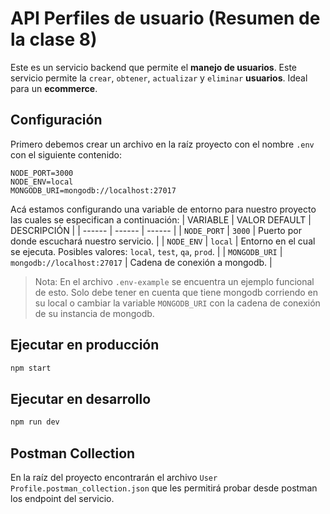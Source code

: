 # API Perfiles de usuario (Resumen de la clase 8)
Este es un servicio backend que permite el **manejo de usuarios**. Este servicio permite la `crear`, `obtener`, `actualizar` y `eliminar` **usuarios**. Ideal para un **ecommerce**.

## Configuración
Primero debemos crear un archivo en la raíz proyecto con el nombre `.env` con el siguiente contenido:
```
NODE_PORT=3000
NODE_ENV=local
MONGODB_URI=mongodb://localhost:27017
```
Acá estamos configurando una variable de entorno para nuestro proyecto las cuales se especifican a continuación:
| VARIABLE | VALOR DEFAULT | DESCRIPCIÓN |
| ------ | ------ | ------ |
| `NODE_PORT` | `3000` | Puerto por donde escuchará nuestro servicio. |
| `NODE_ENV` | `local` | Entorno en el cual se ejecuta. Posibles valores: `local`, `test`, `qa`, `prod`. |
| `MONGODB_URI` | `mongodb://localhost:27017` | Cadena de conexión a mongodb. |

> Nota: En el archivo `.env-example` se encuentra un ejemplo funcional de esto. Solo debe tener en cuenta que tiene mongodb corriendo en su local o cambiar la variable `MONGODB_URI` con la cadena de conexión de su instancia de mongodb.

## Ejecutar en producción
```sh
npm start
```

## Ejecutar en desarrollo
```sh
npm run dev
```

## Postman Collection

En la raíz del proyecto encontrarán el archivo `User Profile.postman_collection.json` que les permitirá probar desde postman los endpoint del servicio.